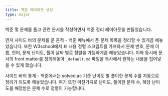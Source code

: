 ```yaml
---
title: 백준 레이아웃 생성
type: major
---
```


백준 몇 문제를 풀고 관련 문서를 작성하면서 백준 정리 레이아웃을 만들었습니다.

먼저 사이드 바의 문제를 푼 흔적 - 백준 메뉴에서 푼 문제 목록을 정리할 수 있게끔 해놓았습니다. 또한 W3school에서 표 내용 정렬 스크립트를 가져와서 문제 번호, 문제 이름, 언어, 문제 난이도, 풀이 날짜 별로 정렬을 가능하게끔 해놓았습니다. 이와 동시에 문서의 front matter를 정의해놓아 `_default.md` 파일을 복사해서 원하는 내용을 집어넣을 수 있게 했습니다.

사이드 바의 통계 - 백준에서는 solved.ac 기준 난이도 별 풀이한 문제 수를 자동으로 정리가 되도록 해놓았습니다. 여기 또한 마찬가지로 난이도, 풀이한 문제 수, 해당 난이도를 배정받은 문제 수로 정렬이 가능합니다.
